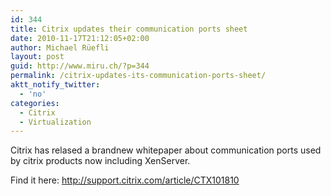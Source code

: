 ```yaml
---
id: 344
title: Citrix updates their communication ports sheet
date: 2010-11-17T21:12:05+02:00
author: Michael Rüefli
layout: post
guid: http://www.miru.ch/?p=344
permalink: /citrix-updates-its-communication-ports-sheet/
aktt_notify_twitter:
  - 'no'
categories:
  - Citrix
  - Virtualization
---
```

Citrix has relased a brandnew whitepaper about communication ports used by citrix products now including XenServer.

Find it here: <a href="http://support.citrix.com/article/CTX101810" target="_blank">http://support.citrix.com/article/CTX101810</a>